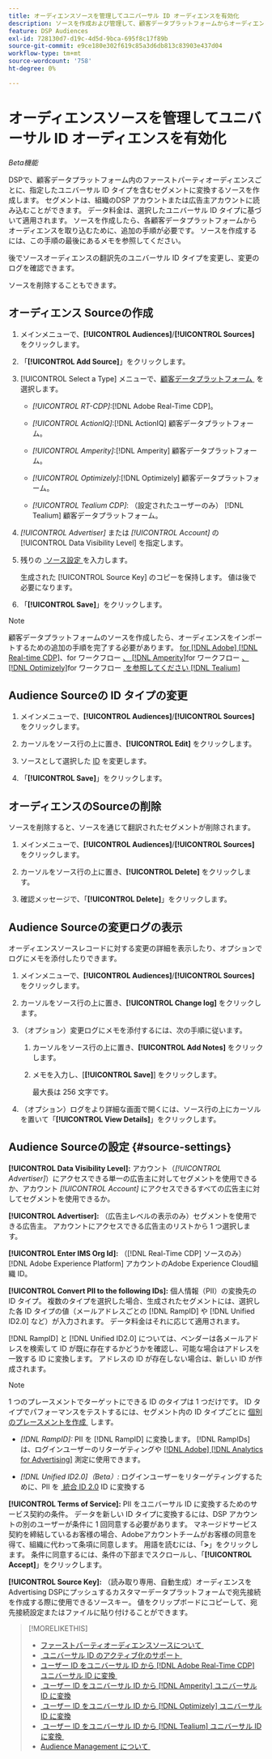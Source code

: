 ```yaml
---
title: オーディエンスソースを管理してユニバーサル ID オーディエンスを有効化
description: ソースを作成および管理して、顧客データプラットフォームからオーディエンスを読み込み、ユニバーサル ID を含むセグメントに変換する方法を説明します。
feature: DSP Audiences
exl-id: 728130d7-d19c-4d5d-9bca-695f8c17f89b
source-git-commit: e9ce180e302f619c85a3d6db813c83903e437d04
workflow-type: tm+mt
source-wordcount: '758'
ht-degree: 0%

---
```


# オーディエンスソースを管理してユニバーサル ID オーディエンスを有効化

*Beta機能*

DSPで、顧客データプラットフォーム内のファーストパーティオーディエンスごとに、指定したユニバーサル ID タイプを含むセグメントに変換するソースを作成します。 セグメントは、組織のDSP アカウントまたは広告主アカウントに読み込むことができます。 データ料金は、選択したユニバーサル ID タイプに基づいて適用されます。 ソースを作成したら、各顧客データプラットフォームからオーディエンスを取り込むために、追加の手順が必要です。 ソースを作成するには、この手順の最後にあるメモを参照してください。

後でソースオーディエンスの翻訳先のユニバーサル ID タイプを変更し、変更のログを確認できます。

ソースを削除することもできます。

## オーディエンス Sourceの作成

<!-- Not sure about this

You can create one source for each combination of universal ID partner and data visibility level.

-->

1. メインメニューで、**[!UICONTROL Audiences]**/**[!UICONTROL Sources]** をクリックします。

1. 「**[!UICONTROL Add Source]**」をクリックします。

1. [!UICONTROL Select a Type] メニューで、[&#x200B; 顧客データプラットフォーム &#x200B;](source-about.md) を選択します。

   * *[!UICONTROL RT-CDP]*:[!DNL Adobe Real-Time CDP]。

   * *[!UICONTROL ActionIQ]*:[!DNL ActionIQ] 顧客データプラットフォーム。

   * *[!UICONTROL Amperity]*:[!DNL Amperity] 顧客データプラットフォーム。

   * *[!UICONTROL Optimizely]*:[!DNL Optimizely] 顧客データプラットフォーム。

   * *[!UICONTROL Tealium CDP]*: （設定されたユーザーのみ） [!DNL Tealium] 顧客データプラットフォーム。

1. *[!UICONTROL Advertiser]* または *[!UICONTROL Account]* の [!UICONTROL Data Visibility Level] を指定します。

1. 残りの [&#x200B; ソース設定 &#x200B;](#source-settings) を入力します。

   生成された [!UICONTROL Source Key] のコピーを保持します。 値は後で必要になります。

1. 「**[!UICONTROL Save]**」をクリックします。

>[!NOTE]
>
>顧客データプラットフォームのソースを作成したら、オーディエンスをインポートするための追加の手順を完了する必要があります。 [for [!DNL Adobe] [!DNL Real-time CDP]](source-adobe-rtcdp.md)、<!-- the [workflow for [!DNL ActionIQ]](source-actioniq.md), -->for ワークフロー [、 [!DNL Amperity]](source-amperity.md)for ワークフロー [、 [!DNL Optimizely]](source-optimizely.md)for ワークフロー [&#x200B; を参照してください  [!DNL Tealium]](source-tealium.md)

## Audience Sourceの ID タイプの変更

<!-- Clarify this:
All changes to universal IDs translated from the source are applied after you save the the source record. For example, if a new ID is added, any hashed email addresses shared before making the changes aren't converted. Similarly, if an ID is removed, we don't delete any historical data from the segments shared through the source.

OR 

All changes to universal IDs translated from the source are applied after you save the the source record. For example, if you add a new ID type, then we convert hashed email addresses shared before making the changes to the new ID type. Similarly, if you remove an ID type, then we delete any historical IDs of that type from the segments shared through the source.

-->

1. メインメニューで、**[!UICONTROL Audiences]**/**[!UICONTROL Sources]** をクリックします。

1. カーソルをソース行の上に置き、**[!UICONTROL Edit]** をクリックします。

1. ソースとして選択した [ID](#source-settings) を変更します。

1. 「**[!UICONTROL Save]**」をクリックします。

## オーディエンスのSourceの削除

ソースを削除すると、ソースを通じて翻訳されたセグメントが削除されます。<!-- Will performance data for the segment still be available in any types of reports?  If yes, which? -->

1. メインメニューで、**[!UICONTROL Audiences]**/**[!UICONTROL Sources]** をクリックします。

1. カーソルをソース行の上に置き、**[!UICONTROL Delete]** をクリックします。

1. 確認メッセージで、「**[!UICONTROL Delete]**」をクリックします。

## Audience Sourceの変更ログの表示

オーディエンスソースレコードに対する変更の詳細を表示したり、オプションでログにメモを添付したりできます。

1. メインメニューで、**[!UICONTROL Audiences]**/**[!UICONTROL Sources]** をクリックします。

1. カーソルをソース行の上に置き、**[!UICONTROL Change log]** をクリックします。

1. （オプション）変更ログにメモを添付するには、次の手順に従います。

   1. カーソルをソース行の上に置き、**[!UICONTROL Add Notes]** をクリックします。

   1. メモを入力し、[**[!UICONTROL Save]**] をクリックします。

      最大長は 256 文字です。

1. （オプション）ログをより詳細な画面で開くには、ソース行の上にカーソルを置いて「**[!UICONTROL View Details]**」をクリックします。

## Audience Sourceの設定 {#source-settings}

**[!UICONTROL Data Visibility Level]:** アカウント（*[!UICONTROL Advertiser]*）にアクセスできる単一の広告主に対してセグメントを使用できるか、アカウント *[!UICONTROL Account]* にアクセスできるすべての広告主に対してセグメントを使用できるか。

**[!UICONTROL Advertiser]:** （広告主レベルの表示のみ）セグメントを使用できる広告主。 アカウントにアクセスできる広告主のリストから 1 つ選択します。

**[!UICONTROL Enter IMS Org Id]:** （[!DNL Real-Time CDP] ソースのみ） [!DNL Adobe Experience Platform] アカウントのAdobe Experience Cloud組織 ID。

**[!UICONTROL Convert PII to the following IDs]:** 個人情報（PII）の変換先の ID タイプ。 複数のタイプを選択した場合、生成されたセグメントには、選択した各 ID タイプの値（メールアドレスごとの [!DNL RampID] や [!DNL Unified ID2.0] など）が入力されます。 データ料金はそれに応じて適用されます。

[!DNL RampID] と [!DNL Unified ID2.0] については、ベンダーは各メールアドレスを検索して ID が既に存在するかどうかを確認し、可能な場合はアドレスを一致する ID に変換します。 アドレスの ID が存在しない場合は、新しい ID が作成されます。

>[!NOTE]
>
>1 つのプレースメントでターゲットにできる ID のタイプは 1 つだけです。 ID タイプでパフォーマンスをテストするには、セグメント内の ID タイプごとに [&#x200B; 個別のプレースメントを作成 &#x200B;](/help/dsp/campaign-management/placements/placement-create.md) します。

* *[!DNL RampID]:* PII を [!DNL RampID] に変換します。 [!DNL RampIDs] は、ログインユーザーのリターゲティングや [[!DNL Adobe] [!DNL Analytics for Advertising]](/help/integrations/analytics/overview.md) 測定に使用できます。

* *[!DNL Unified ID2.0]（Beta）:* ログインユーザーをリターゲティングするために、PII を [&#x200B; 統合 ID 2.0](https://unifiedid.com) ID に変換する

<!-- Later
* *[!DNL ID5] (Beta):* To convert PII to an [!DNL ID5] ID. You can use [!DNL ID5] IDs for retargeting logging-in users and for [[!DNL Adobe] [!DNL Analytics for Advertising]](/help/integrations/analytics/overview.md) measurement.

-->

**[!UICONTROL Terms of Service]:** PII をユニバーサル ID に変換するためのサービス契約の条件。 データを新しい ID タイプに変換するには、DSP アカウントの別のユーザーが条件に 1 回同意する必要があります。 マネージドサービス契約を締結しているお客様の場合、Adobeアカウントチームがお客様の同意を得て、組織に代わって条項に同意します。 用語を読むには、「**>**」をクリックします。 条件に同意するには、条件の下部までスクロールし、「**[!UICONTROL Accept]**」をクリックします。

**[!UICONTROL Source Key]:** （読み取り専用、自動生成）オーディエンスをAdvertising DSPにプッシュするカスタマーデータプラットフォームで宛先接続を作成する際に使用できるソースキー。 値をクリップボードにコピーして、宛先接続設定またはファイルに貼り付けることができます。

>[!MORELIKETHIS]
>
>* [&#x200B; ファーストパーティオーディエンスソースについて &#x200B;](source-about.md)
>* [&#x200B; ユニバーサル ID のアクティブ化のサポート &#x200B;](/help/dsp/audiences/universal-ids.md)
>* [&#x200B; ユーザー ID をユニバーサル ID から  [!DNL Adobe Real-Time CDP]  ユニバーサル ID に変換 &#x200B;](/help/dsp/audiences/sources/source-adobe-rtcdp.md)
>* [&#x200B; ユーザー ID をユニバーサル ID から  [!DNL Amperity]  ユニバーサル ID に変換 &#x200B;](/help/dsp/audiences/sources/source-amperity.md)
>* [&#x200B; ユーザー ID をユニバーサル ID から  [!DNL Optimizely]  ユニバーサル ID に変換 &#x200B;](/help/dsp/audiences/sources/source-optimizely.md)
>* [&#x200B; ユーザー ID をユニバーサル ID から  [!DNL Tealium]  ユニバーサル ID に変換 &#x200B;](/help/dsp/audiences/sources/source-tealium.md)
>* [Audience Management について &#x200B;](/help/dsp/audiences/audience-about.md)
